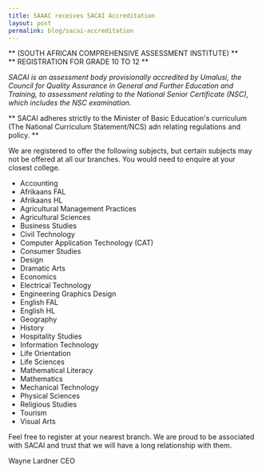 ```yaml
---
title: SAAAC receives SACAI Accreditation
layout: post
permalink: blog/sacai-accreditation
---
```


** (SOUTH AFRICAN COMPREHENSIVE ASSESSMENT INSTITUTE) **   
** REGISTRATION FOR GRADE 10 TO 12 **

*SACAI is an assessment body provisionally accredited by Umalusi, the Council for Quality Assurance in General and Further Education and Training, to assessment relating to the National Senior Certificate (NSC), which includes the NSC examination.*

** SACAI adheres strictly to the Minister of Basic Education's curriculum (The National Curriculum Statement/NCS) adn relating regulations and policy. **

We are registered to offer the following subjects, but certain subjects may not be offered at all our branches. You would need to enquire at your closest college.

*  Accounting
*  Afrikaans FAL
*  Afrikaans HL
*  Agricultural Management Practices
*  Agricultural Sciences
*  Business Studies
*  Civil Technology
*  Computer Application Technology (CAT)
*  Consumer Studies
*  Design
*  Dramatic Arts
*  Economics
*  Electrical Technology
*  Engineering Graphics Design
*  English FAL
*  English HL
*  Geography
*  History
*  Hospitality Studies
*  Information Technology
*  Life Orientation
*  Life Sciences
*  Mathematical Literacy
*  Mathematics
*  Mechanical Technology
*  Physical Sciences
*  Religious Studies
*  Tourism
*  Visual Arts

Feel free to register at your nearest branch.  We are proud to be associated with SACAI and trust that we will have a long relationship with them.

Wayne Lardner
CEO






